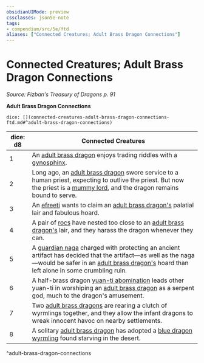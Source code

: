 ```yaml
---
obsidianUIMode: preview
cssclasses: json5e-note
tags:
- compendium/src/5e/ftd
aliases: ["Connected Creatures; Adult Brass Dragon Connections"]
---
```

# Connected Creatures; Adult Brass Dragon Connections
*Source: Fizban's Treasury of Dragons p. 91* 

**Adult Brass Dragon Connections**

`dice: [](connected-creatures-adult-brass-dragon-connections-ftd.md#^adult-brass-dragon-connections)`

| dice: d8 | Connected Creatures |
|----------|---------------------|
| 1 | An [adult brass dragon](2-Mechanics/CLI/bestiary/dragon/adult-brass-dragon.md) enjoys trading riddles with a [gynosphinx](2-Mechanics/CLI/bestiary/monstrosity/gynosphinx.md). |
| 2 | Long ago, an [adult brass dragon](2-Mechanics/CLI/bestiary/dragon/adult-brass-dragon.md) swore service to a human priest, expecting to outlive the priest. But now the priest is a [mummy lord](2-Mechanics/CLI/bestiary/undead/mummy-lord.md), and the dragon remains bound to serve. |
| 3 | An [efreeti](2-Mechanics/CLI/bestiary/elemental/efreeti.md) wants to claim an [adult brass dragon's](2-Mechanics/CLI/bestiary/dragon/adult-brass-dragon.md) palatial lair and fabulous hoard. |
| 4 | A pair of [rocs](2-Mechanics/CLI/bestiary/monstrosity/roc.md) have nested too close to an [adult brass dragon's](2-Mechanics/CLI/bestiary/dragon/adult-brass-dragon.md) lair, and they harass the dragon whenever they can. |
| 5 | A [guardian naga](2-Mechanics/CLI/bestiary/monstrosity/guardian-naga.md) charged with protecting an ancient artifact has decided that the artifact—as well as the naga—would be safer in an [adult brass dragon's](2-Mechanics/CLI/bestiary/dragon/adult-brass-dragon.md) hoard than left alone in some crumbling ruin. |
| 6 | A half-brass dragon [yuan-ti abomination](2-Mechanics/CLI/bestiary/monstrosity/yuan-ti-abomination.md) leads other yuan-ti in worshiping an [adult brass dragon](2-Mechanics/CLI/bestiary/dragon/adult-brass-dragon.md) as a serpent god, much to the dragon's amusement. |
| 7 | Two [adult brass dragons](2-Mechanics/CLI/bestiary/dragon/adult-brass-dragon.md) are rearing a clutch of wyrmlings together, and they allow the infant dragons to wreak innocent havoc on nearby settlements. |
| 8 | A solitary [adult brass dragon](2-Mechanics/CLI/bestiary/dragon/adult-brass-dragon.md) has adopted a [blue dragon wyrmling](2-Mechanics/CLI/bestiary/dragon/blue-dragon-wyrmling.md) found starving in the desert. |
^adult-brass-dragon-connections